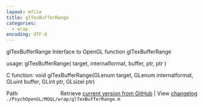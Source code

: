 ```yaml
---
layout: mfile
title: glTexBufferRange
categories:
  - wrap
encoding: UTF-8
---
```


glTexBufferRange  Interface to OpenGL function glTexBufferRange

usage:  glTexBufferRange\( target, internalformat, buffer, ptr, ptr \)

C function:  void glTexBufferRange\(GLenum target, GLenum internalformat, GLuint buffer, GLint ptr, GLsizei ptr\)


<div class="code_header" style="text-align:right;">
  <span style="float:left;">Path&nbsp;&nbsp;</span> <span class="counter">Retrieve <a href=
  "https://raw.github.com/Psychtoolbox-3/Psychtoolbox-3/beta/./PsychOpenGL/MOGL/wrap/glTexBufferRange.m">current version from GitHub</a> | View <a href=
  "https://github.com/Psychtoolbox-3/Psychtoolbox-3/commits/beta/./PsychOpenGL/MOGL/wrap/glTexBufferRange.m">changelog</a></span>
</div>
<div class="code">
  <code>./PsychOpenGL/MOGL/wrap/glTexBufferRange.m</code>
</div>
